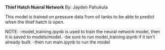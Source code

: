 **Thief Hatch Nueral Network**
By: Jayden Pahukula

This model is trained on pressure data from oil tanks to be able to predict when the thief hatch is open.

NOTE:
-model_training.ipynb is used to train the neural network model, then it is saved to models/model.
-be sure to run model_training.ipynb if it isn't already built.
-then run main.ipynb to run the model